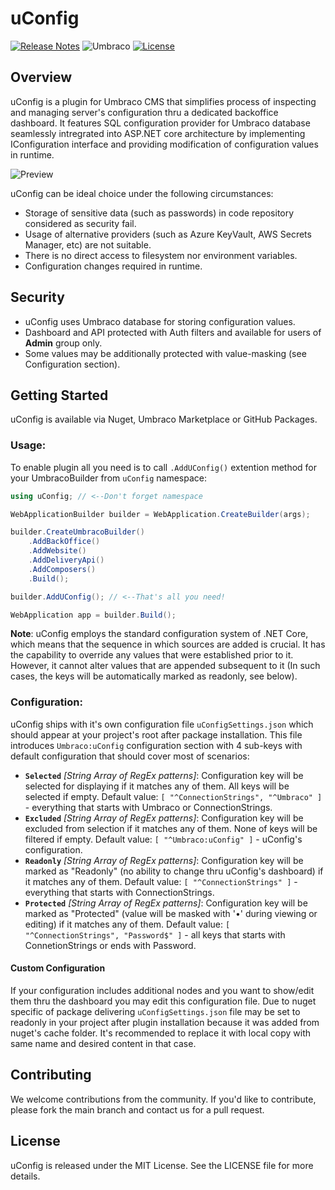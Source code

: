 # uConfig

[![Release Notes](https://img.shields.io/badge/Version-1.0.3-red)](https://github.com/SergeyGolovenchik/uConfig/blob/main/RELEASE-NOTES.md) ![Umbraco](https://img.shields.io/badge/Umbraco-v13+-3544B1) [![License](https://img.shields.io/badge/License-MIT-darkgreen.svg)](https://github.com/SergeyGolovenchik/uConfig/blob/main/LICENSE)

## Overview
uConfig is a plugin for Umbraco CMS that simplifies process of inspecting and managing server's configuration thru a dedicated backoffice dashboard. It features SQL configuration provider for Umbraco database seamlessly intregrated into ASP.NET core architecture by implementing IConfiguration interface and providing modification of configuration values in runtime. 

![Preview](https://raw.github.com/SergeyGolovenchik/uConfig/main/assets/v1/dashboard.png)

uConfig can be ideal choice under the following circumstances:

- Storage of sensitive data (such as passwords) in code repository considered as security fail.
- Usage of alternative providers (such as Azure KeyVault, AWS Secrets Manager, etc) are not suitable.
- There is no direct access to filesystem nor environment variables.
- Configuration changes required in runtime.

## Security

- uConfig uses Umbraco database for storing configuration values.
- Dashboard and API protected with Auth filters and available for users of **Admin** group only.
- Some values may be additionally protected with value-masking (see Configuration section).

## Getting Started
uConfig is available via Nuget, Umbraco Marketplace or GitHub Packages.

### Usage:
To enable plugin all you need is to call `.AddUConfig()` extention method for your UmbracoBuilder from `uConfig` namespace: 

```csharp
using uConfig; // <--Don't forget namespace

WebApplicationBuilder builder = WebApplication.CreateBuilder(args);

builder.CreateUmbracoBuilder()
	.AddBackOffice()
	.AddWebsite()
	.AddDeliveryApi()
	.AddComposers()
	.Build();

builder.AddUConfig(); // <--That's all you need!

WebApplication app = builder.Build();
```

**Note**: uConfig employs the standard configuration system of .NET Core, which means that the sequence in which sources are added is crucial. It has the capability to override any values that were established prior to it. However, it cannot alter values that are appended subsequent to it (In such cases, the keys will be automatically marked as readonly, see below).

### Configuration:
uConfig ships with it's own configuration file `uConfigSettings.json` which should appear at your project's root after package installation. This file introduces `Umbraco:uConfig` configuration section with 4 sub-keys with default configuration that should cover most of scenarios:

- **`Selected`** *[String Array of RegEx patterns]*: Configuration key will be selected for displaying if it matches any of them. All keys will be selected if empty. Default value: `[ "^ConnectionStrings", "^Umbraco" ]` - everything that starts with Umbraco or ConnectionStrings.
- **`Excluded`** *[String Array of RegEx patterns]*: Configuration key will be excluded from selection if it matches any of them. None of keys will be filtered if empty. Default value: `[ "^Umbraco:uConfig" ]` - uConfig's configuration.
- **`Readonly`** *[String Array of RegEx patterns]*: Configuration key will be marked as "Readonly" (no ability to change thru uConfig's dashboard) if it matches any of them. Default value: `[ "^ConnectionStrings" ]` - everything that starts with ConnectionStrings.
- **`Protected`** *[String Array of RegEx patterns]*: Configuration key will be marked as "Protected" (value will be masked with '•' during viewing or editing) if it matches any of them. Default value: `[ "^ConnectionStrings", "Password$" ]` - all keys that starts with ConnetionStrings or ends with Password.

#### Custom Configuration
If your configuration includes additional nodes and you want to show/edit them thru the dashboard you may edit this configuration file. Due to nuget specific of package delivering `uConfigSettings.json` file may be set to readonly in your project after plugin installation because it was added from nuget's cache folder. It's recommended to replace it with local copy with same name and desired content in that case. 

## Contributing
We welcome contributions from the community. If you'd like to contribute, please fork the main branch and contact us for a pull request.

## License
uConfig is released under the MIT License. See the LICENSE file for more details.
